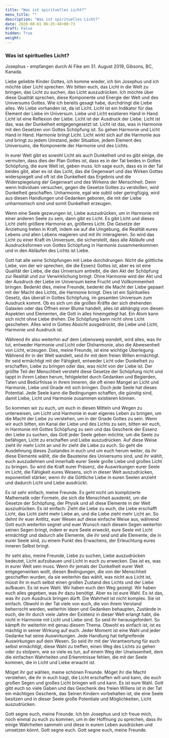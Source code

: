 ```yaml
---
title: "Was ist spirituelles Licht?"
menu_title: ""
description: "Was ist spirituelles Licht?"
date: 2020-08-01 06:25:48+00:73
draft: False
hidden: True
weight:
---
```

### Was ist spirituelles Licht?

Josephus - empfangen durch Al Fike am 31. August 2019, Gibsons, BC, Kanada.

Liebe geliebte Kinder Gottes, ich komme wieder, ich bin Josephus und ich möchte über Licht sprechen. Wir bitten euch, das Licht in die Welt zu bringen, das Licht zu suchen, das Licht auszudrücken. Ich möchte über diese Qualität sprechen, diese Komponente und Energie der Welt und des Universums Gottes. Wie ich bereits gesagt habe, durchdringt die Liebe alles. Wo Liebe vorhanden ist, da ist Licht. Licht ist ein Indikator für das Element der Liebe im Universum. Liebe und Licht existieren Hand in Hand. Licht ist eine Reflexion der Liebe. Licht ist der Ausdruck der Liebe. Licht ist das, was der Dunkelheit entgegengesetzt ist. Licht ist das, was in Harmonie mit den Gesetzen von Gottes Schöpfung ist. So gehen Harmonie und Licht Hand in Hand. Harmonie bringt Licht. Licht wirkt sich auf die Harmonie aus und bringt zu jedem Umstand, jeder Situation, jedem Element des Universums, die Komponente der Harmonie und des Lichts.

In eurer Welt gibt es sowohl Licht als auch Dunkelheit und es gibt einige, die vermuten, dass dies der Plan Gottes ist, dass es in der Tat beides in Gottes Schöpfung, die eure Welt ist, geben muss. Ich sage euch, dass es in der Tat beides gibt, aber es ist das Licht, das die Gegenwart und das Wirken Gottes widerspiegelt und oft ist die Dunkelheit das Ergebnis und die Widerspiegelung der Gegenwart und des Wirkens der Menschheit. Denn wenn Individuen versuchen, gegen die Gesetze Gottes zu verstoßen, wird Dunkelheit geschaffen. Unharmonie, egal wie subtil oder geringfügig, wird aus diesen Handlungen und Gedanken geboren, die mit der Liebe unharmonisch sind und somit Dunkelheit erzeugen.

Wenn eine Seele gezwungen ist, Liebe auszudrücken, um in Harmonie mit einer anderen Seele zu sein, dann gibt es Licht. Es gibt Licht und dieses Licht zieht größere Harmonie an, größeres Licht. Die Gesetze der Anziehung treten in Kraft, indem sie auf die Umgebung, die Realität eures Lebens und allen Lebens reagieren und mit ihr interagieren. So wird das Licht zu einer Kraft im Universum, die sicherstellt, dass alle Abläufe und Ausdrucksformen von Gottes Schöpfung in Harmonie zusammenkommen und in den Abläufen des Lichts ist Liebe.

Gott hat alle seine Schöpfungen mit Liebe durchdrungen. Nicht die göttliche Liebe, von der wir sprechen, die die Essenz Gottes ist, aber es ist eine Qualität der Liebe, die das Universum antreibt, die den Akt der Schöpfung zur Realität und zur Verwirklichung bringt. Ohne Harmonie wird der Akt und der Ausdruck der Liebe im Universum keine Frucht und Vollkommenheit bringen. Bedenkt dies, meine Freunde, bedenkt die Macht der Liebe gepaart mit der Macht des Lichts, die Harmonie bringt. Dies ist ein Spirituelles Gesetz, das überall in Gottes Schöpfung, im gesamten Universum zum Ausdruck kommt. Ob es sich um die großen Kräfte der sich drehenden Galaxien oder das Öffnen einer Blume handelt, alles ist abhängig von diesen Aspekten und Elementen, die Gott in alles hineingelegt hat. Ein Atom kann sich nicht ohne Liebe drehen. Die Schöpfung kann nicht ohne Licht geschehen. Alles wird in Gottes Absicht ausgedrückt, die Liebe und Licht, Harmonie und Ausdruck ist.

Während ihr also weiterhin auf dem Lebensweg wandelt, wird alles, was ihr tut, entweder Harmonie und Licht oder Disharmonie, also die Abwesenheit von Licht, erzeugen. Dies, meine Freunde, ist eine wichtige Überlegung. Während ihr in der Welt wandelt, seid ihr mit dem freien Willen ermächtigt. Ihr seid ermächtigt mit der Fähigkeit, entweder Licht oder Dunkelheit zu erschaffen, Liebe zu bringen oder das, was nicht von der Liebe ist. Der größte Teil der Menschheit versteht diese Gesetze der Schöpfung nicht und tappt in ihrem Leben herum, fehlgeleitet durch Gedanken und Begierden, Taten und Bedürfnisse in ihrem Inneren, die oft einen Mangel an Licht und Harmonie, Liebe und Gnade mit sich bringen. Doch jede Seele hat dieses Potential. Jede Seele kann die Bedingungen schaffen, die günstig sind, damit Liebe, Licht und Harmonie zusammen existieren können.

So kommen wir zu euch, um euch in diesen Mitteln und Wegen zu unterweisen, um Licht und Harmonie in euer eigenes Leben zu bringen, um die Macht der Liebe zu verstehen, um in der Gnade Gottes zu sein. Wenn wir euch bitten, ein Kanal der Liebe und des Lichts zu sein, bitten wir euch, in Harmonie mit Gottes Schöpfung zu sein und das Geschenk der Essenz der Liebe zu suchen, das Gott jeder Seele geben möchte, um die Seele zu befähigen, Licht zu erschaffen und Liebe auszudrücken. Auf diese Weise zieht ihr mehr Licht an und ihr zieht die Liebe zu euch. So geht die Ausdehnung dieses Zustandes in euch und um euch herum weiter, da ihr diese Elemente wählt, die die Bausteine des Universums sind, und ihr wählt, euch auszudehnen und innerhalb eurer Seele große Liebe und großes Licht zu bringen. So wird die Kraft eurer Präsenz, die Auswirkungen eurer Seele im Licht, die Fähigkeit eures Wesens, sich in dieser Welt auszudrücken, exponentiell stärker, wenn ihr die Göttliche Liebe in euren Seelen anzieht und dadurch Licht und Liebe ausdrückt.

Es ist sehr einfach, meine Freunde. Es geht nicht um komplizierte Mathematik oder Formeln, die sich die Menschheit ausdenkt, um die Gesetze der Schöpfung, der Physik und all diese Elemente in der Welt auszudrücken. Es ist einfach: Zieht die Liebe zu euch, die Liebe erschafft Licht, das Licht zieht mehr Liebe an, und die Liebe zieht mehr Licht an. So dehnt ihr euer Antlitz, euer Wesen auf diese einfache Weise aus, während Gott euch weiterhin segnet und euer Wunsch nach diesem Segen weiterhin seinen Segen bringt, indem er eure Seele erweckt, eure Seele mit Licht ermächtigt und dadurch alle Elemente, die ihr seid und alle Elemente, die in eurer Seele sind, zu einem Punkt des Erwachens, der Erleuchtung eures inneren Selbst bringt.

Ihr seht also, meine Freunde, Liebe zu suchen, Liebe auszudrücken bedeutet, Licht aufzubauen und Licht in euch zu erwecken. Das ist es, was in eurer Welt sein muss. Wenn ihr jemals der Dunkelheit eurer Welt entgegenwirken wollt, diesen Bedingungen, die von der Menschheit geschaffen wurden, da sie weiterhin das wählt, was nicht aus Licht ist, müsst ihr in euch selbst einen großen Zustand des Lichts und der Liebe aufbauen. Es ist eure Wahl. Wir haben euch den Weg gezeigt. Wir haben euch alles gegeben, was ihr dazu benötigt. Aber es ist eure Wahl. Es ist das, was ihr zum Ausdruck bringen dürft. Die Wahrheit ist nicht komplex. Sie ist einfach. Obwohl in der Tat viele von euch, die von ihrem Verstand beherrscht werden, weiterhin Ideen und Gedanken behaupten, Zustände in euch, die ihr durch viele Jahre der Existenz in dieser Welt erlangt habt, die nicht in Harmonie mit Licht und Liebe sind. So seid ihr herausgefordert. So kämpft ihr weiterhin mit genau diesem Thema. Obwohl es einfach ist, ist es mächtig in seiner Wirkung auf euch. Jeder Moment ist eine Wahl und jeder Gedanke hat seine Auswirkungen. Jede Handlung hat tiefgreifende Auswirkungen auf dein Wesen. So seid ihr mit der Verantwortung für euch selbst ermächtigt, diese Wahl zu treffen, einen Weg des Lichts zu gehen oder zu stolpern, wie so viele es tun, auf einem Weg der Unwissenheit, dem die einfachen Wahrheiten und Erkenntnisse fehlen, die mit der Seele kommen, die in Licht und Liebe erwacht ist.

Möget ihr gut wählen, meine schönen Freunde. Möget ihr die Macht verstehen, die ihr in euch tragt, die Licht erschaffen will und kann, die euch großen Segen und großes Licht bringen will und kann. Es ist eure Wahl. Gott gibt euch so viele Gaben und das Geschenk des freien Willens ist in der Tat ein mächtiges Geschenk, das Seinen Kindern vorbehalten ist, die eine Seele besitzen und in dieser Seele große Potentiale und Möglichkeiten, Licht auszudrücken.

Gott segne euch, meine Freunde. Ich bin Josephus und ich freue mich, noch einmal zu euch zu kommen, um in der Hoffnung zu sprechen, dass ihr einige Wahrheiten sammeln und diese in eurem Leben ausdrücken und umsetzen könnt. Gott segne euch. Gott segne euch, meine Freunde.
